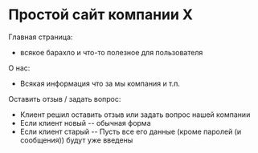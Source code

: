 Простой сайт компании Х
========================
Главная страница:
   * всякое барахло и что-то полезное для пользователя

О нас:
   * Всякая информация что за мы компания и т.п.

Оставить отзыв / задать вопрос:
   * Клиент решил оставить отзыв или задать вопрос нашей компании
   * Если клиент новый -- обычная форма
   * Если клиент старый -- Пусть все его данные (кроме паролей (и сообщения)) будут уже введены
    
